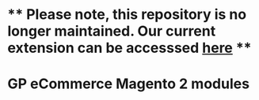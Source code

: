 # ** Please note, this repository is no longer maintained. Our current extension can be accesssed [here](https://commercemarketplace.adobe.com/realexpayments-module-payment-gateway.html) **

# GP eCommerce Magento 2 modules
